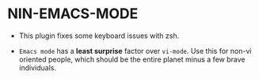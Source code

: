NIN-EMACS-MODE
=======

* This plugin fixes some keyboard issues with zsh. 

* `Emacs mode` has a __least surprise__ factor over `vi-mode`. Use this for non-vi oriented people, which should be the entire planet minus a few brave individuals.
